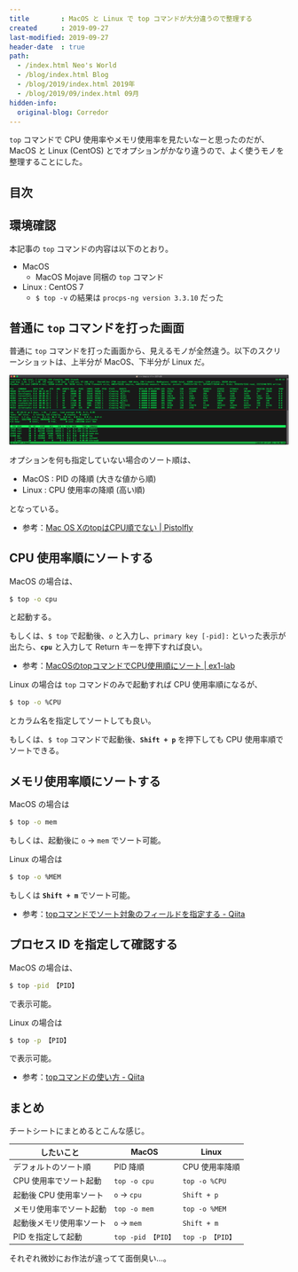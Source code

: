 ```yaml
---
title        : MacOS と Linux で top コマンドが大分違うので整理する
created      : 2019-09-27
last-modified: 2019-09-27
header-date  : true
path:
  - /index.html Neo's World
  - /blog/index.html Blog
  - /blog/2019/index.html 2019年
  - /blog/2019/09/index.html 09月
hidden-info:
  original-blog: Corredor
---
```


`top` コマンドで CPU 使用率やメモリ使用率を見たいなーと思ったのだが、MacOS と Linux (CentOS) とでオプションがかなり違うので、よく使うモノを整理することにした。

## 目次

## 環境確認

本記事の `top` コマンドの内容は以下のとおり。

- MacOS
  - MacOS Mojave 同梱の `top` コマンド
- Linux : CentOS 7
  - `$ top -v` の結果は `procps-ng version 3.3.10` だった

## 普通に `top` コマンドを打った画面

普通に `top` コマンドを打った画面から、見えるモノが全然違う。以下のスクリーンショットは、上半分が MacOS、下半分が Linux だ。

![MacOS と Linux の top コマンド結果](27-02-01.png)

オプションを何も指定していない場合のソート順は、

- MacOS : PID の降順 (大きな値から順)
- Linux : CPU 使用率の降順 (高い順)

となっている。

- 参考：[Mac OS XのtopはCPU順でない | Pistolfly](https://www.pistolfly.com/weblog/2016/11/mac-os-x%E3%81%AEtop%E3%81%AFcpu%E9%A0%86%E3%81%A7%E3%81%AA%E3%81%84.html)

## CPU 使用率順にソートする

MacOS の場合は、

```bash
$ top -o cpu
```

と起動する。

もしくは、`$ top` で起動後、*`o`* と入力し、`primary key [-pid]:` といった表示が出たら、**`cpu`** と入力して Return キーを押下すれば良い。

- 参考：[MacOSのtopコマンドでCPU使用順にソート | ex1-lab](https://ex1.m-yabe.com/archives/2858)

Linux の場合は `top` コマンドのみで起動すれば CPU 使用率順になるが、

```bash
$ top -o %CPU
```

とカラム名を指定してソートしても良い。

もしくは、`$ top` コマンドで起動後、**`Shift + p`** を押下しても CPU 使用率順でソートできる。

## メモリ使用率順にソートする

MacOS の場合は

```bash
$ top -o mem
```

もしくは、起動後に `o` → `mem` でソート可能。

Linux の場合は

```bash
$ top -o %MEM
```

もしくは **`Shift + m`** でソート可能。

- 参考：[topコマンドでソート対象のフィールドを指定する - Qiita](https://qiita.com/todok-r/items/e3255328d8653d950802)

## プロセス ID を指定して確認する

MacOS の場合は、

```bash
$ top -pid 【PID】
```

で表示可能。

Linux の場合は

```bash
$ top -p 【PID】
```

で表示可能。

- 参考：[topコマンドの使い方 - Qiita](https://qiita.com/k0kubun/items/7368c323d90f24a00c2f)

## まとめ

チートシートにまとめるとこんな感じ。

| したいこと               | MacOS              | Linux            |
|--------------------------|--------------------|------------------|
| デフォルトのソート順     | PID 降順           | CPU 使用率降順   |
| CPU 使用率でソート起動   | `top -o cpu`       | `top -o %CPU`    |
| 起動後 CPU 使用率ソート  | `o` → `cpu`       | `Shift + p`      |
| メモリ使用率でソート起動 | `top -o mem`       | `top -o %MEM`    |
| 起動後メモリ使用率ソート | `o` → `mem`       | `Shift + m`      |
| PID を指定して起動       | `top -pid 【PID】` | `top -p 【PID】` |

それぞれ微妙にお作法が違ってて面倒臭い…。
